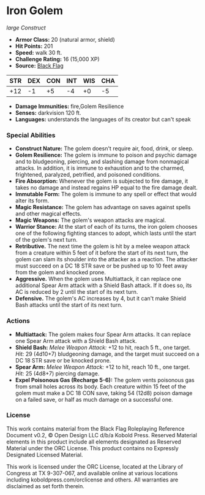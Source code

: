 # Iron Golem

*large* *Construct*

- **Armor Class:** 20 (natural armor, shield)
- **Hit Points:** 201 
- **Speed:** walk 30 ft.
- **Challenge Rating:** 16 (15,000 XP)
- **Source:** [Black Flag](https://koboldpress.com/kpstore/product/tovrpg-pg-mv/)

| STR | DEX | CON | INT | WIS | CHA |
| --- | --- | --- | --- | --- | --- |
| +12 | -1 | +5 | -4 | +0 | -5 |

- **Damage Immunities:** fire,Golem Resilience
- **Senses:** darkvision 120 ft.
- **Languages:** understands the languages of its creator but can't speak

### Special Abilities

- **Construct Nature:** The golem doesn't require air, food, drink, or sleep.
- **Golem Resilience:** The golem is immune to poison and psychic damage and to bludgeoning, piercing, and slashing damage from nonmagical attacks. In addition, it is immune to exhaustion and to the charmed, frightened, paralyzed, petrified, and poisoned conditions.
- **Fire Absorption:** Whenever the golem is subjected to fire damage, it takes no damage and instead regains HP equal to the fire damage dealt.
- **Immutable Form:** The golem is immune to any spell or effect that would alter its form.
- **Magic Resistance:** The golem has advantage on saves against spells and other magical effects.
- **Magic Weapons:** The golem's weapon attacks are magical.
- **Warrior Stance:** At the start of each of its turns, the iron golem chooses one of the following fighting stances to adopt, which lasts until the start of the golem's next turn.
- **Retributive.** The next time the golem is hit by a melee weapon attack from a creature within 5 feet of it before the start of its next turn, the golem can slam its shoulder into the attacker as a reaction. The attacker must succeed on a DC 18 STR save or be pushed up to 10 feet away from the golem and knocked prone.
- **Aggressive.** When the golem uses Multiattack, it can replace one additional Spear Arm attack with a Shield Bash attack. If it does so, its AC is reduced by 2 until the start of its next turn.
- **Defensive.** The golem's AC increases by 4, but it can't make Shield Bash attacks until the start of its next turn.

### Actions

- **Multiattack:** The golem makes four Spear Arm attacks. It can replace one Spear Arm attack with a Shield Bash attack.
- **Shield Bash:** _Melee Weapon Attack:_ +12 to hit, reach 5 ft., one target. _Hit:_ 29 (4d10+7) bludgeoning damage, and the target must succeed on a DC 18 STR save or be knocked prone.
- **Spear Arm:** _Melee Weapon Attack:_ +12 to hit, reach 10 ft., one target. _Hit:_ 25 (4d8+7) piercing damage.
- **Expel Poisonous Gas (Recharge 5-6):** The golem vents poisonous gas from small holes across its body. Each creature within 15 feet of the golem must make a DC 18 CON save, taking 54 (12d8) poison damage on a failed save, or half as much damage on a successful one.


### License

This work contains material from the Black Flag Roleplaying Reference Document v0.2, © Open Design LLC d/b/a Kobold Press. Reserved Material elements in this product include all elements designated as Reserved Material under the ORC License. This product contains no Expressly Designated Licensed Material.

This work is licensed under the ORC License, located at the Library of Congress at TX 9-307-067, and available online at various locations including koboldpress.com/orclicense and others. All warranties are disclaimed as set forth therein.
